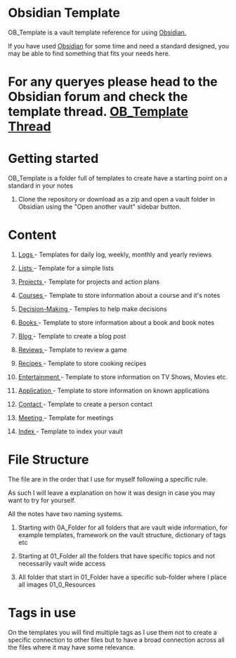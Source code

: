# Obsidian Template

OB_Template is a vault template reference for using <a href="https://obsidian.md/">Obsidian.</a>

  

If you have used <a href="https://obsidian.md/">Obsidian</a> for some time and need a standard designed, you may be able to find something that fits your needs here.

  

# For any queryes please head to the Obsidian forum and check the template thread. <a href="https://forum.obsidian.md/t/obsidian-notes-template/28940">OB_Template Thread </a>

  

# Getting started

  

OB_Template is a folder full of templates to create have a starting point on a standard in your notes

  

1. Clone the repository or download as a zip and open a vault folder in Obsidian using the "Open another vault" sidebar button.

  

# Content

 1. <a href="https://github.com/llZektorll/OB_Template/tree/main/0A_Templates/0A_1_Logs">Logs </a> - Templates for daily log, weekly, monthly and yearly reviews

 2. <a href="https://github.com/llZektorll/OB_Template/tree/main/0A_Templates/0A_2_Lists">Lists </a> - Template for a simple lists

 3. <a href="https://github.com/llZektorll/OB_Template/tree/main/0A_Templates/0A_3_Project">Projects </a> - Template for projects and action plans

 4. <a href="https://github.com/llZektorll/OB_Template/tree/main/0A_Templates/0A_4_Course">Courses </a> - Template to store information about a course and it's notes

 5. <a href="https://github.com/llZektorll/OB_Template/tree/main/0A_Templates/0A_5_DecisionMaking">Decision-Making </a> - Temples to help make decisions

 6. <a href="https://github.com/llZektorll/OB_Template/tree/main/0A_Templates/0A_6_Books">Books </a> - Template to store information about a book and book notes

 7. <a href="https://github.com/llZektorll/OB_Template/tree/main/0A_Templates/0A_7_Blog">Blog </a> - Template to create a blog post

 8. <a href="https://github.com/llZektorll/OB_Template/tree/main/0A_Templates/0A_8_Reviews">Reviews </a> - Template to review a game

 9. <a href="https://github.com/llZektorll/OB_Template/tree/main/0A_Templates/0A_9_Recipes">Recipes </a> - Template to store cooking recipes

 10. <a href="https://github.com/llZektorll/OB_Template/tree/main/0A_Templates/0A_10_Entertainment">Entertainment </a> - Template to store information on TV Shows, Movies etc.

 11. <a href="https://github.com/llZektorll/OB_Template/tree/main/0A_Templates/0A_11_Application">Application </a> - Template to store information on known applications

 12. <a href="https://github.com/llZektorll/OB_Template/tree/main/0A_Templates/0A_12_Contact">Contact </a> - Template to create a person contact

 13. <a href="https://github.com/llZektorll/OB_Template/tree/main/0A_Templates/0A_13_Meeting">Meeting </a> - Template for meetings

 99. <a href="https://github.com/llZektorll/OB_Template/tree/main/0A_Templates/0A_9_Recipes">Index </a> - Template to index your vault

  

# File Structure

The file are in the order that I use for myself following a specific rule.

  

As such I will leave a explanation on how it was design in case you may want to try for yourself.

  
  

All the notes have two naming systems.

 1. Starting with 0A_Folder for all folders that are vault wide information, for example templates, framework on the vault structure, dictionary of tags etc

 2. Starting at 01_Folder all the folders that have specific topics and not necessarily vault wide access

 3. All folder that start in 01_Folder have a specific sub-folder where I place all images 01_0_Resources

  
  

# Tags in use

On the templates you will find multiple tags as I use them not to create a specific connection to other files but to have a broad connection across all the files where it may have some relevance.
